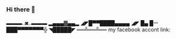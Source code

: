 ### Hi there 👋

<!--
**Real-ishiya/Real-ishiya** is a ✨ _special_ ✨ repository because its `README.md` (this file) appears on your GitHub profile.

Here are some ideas to get you started:

- 🔭 I’m currently working on ...
- 🌱 I’m currently learning ...
- 👯 I’m looking to collaborate on ...
- 🤔 I’m looking for help with ...
- 💬 Ask me about ...
- 📫 How to reach me: ...
- 😄 Pronouns: ...
- ⚡ Fun fact: ...
-->
▬▬▬..◙..▬▬▬
   ▂▄▄▄▓▄▄▂
◢◤█▀▀████▄▄▄▄     ◢◤
█▄ █ー  ███▀▀▀▀▀▀▀╬
◥█████◤
══╩══╩══
my facebook accont link:
